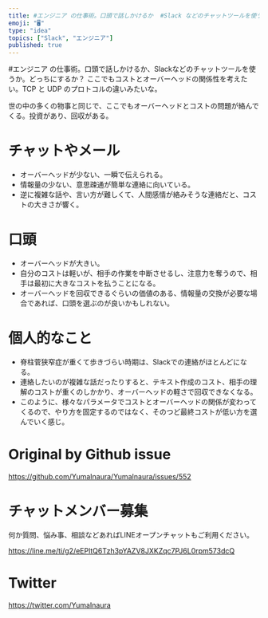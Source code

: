 ```yaml
---
title: #エンジニア の仕事術。口頭で話しかけるか  #Slack などのチャットツールを使うか。どっちにするか？ ここでもコストとオーバーヘッドの
emoji: "🖥"
type: "idea"
topics: ["Slack", "エンジニア"]
published: true
---
```


#エンジニア の仕事術。口頭で話しかけるか、Slackなどのチャットツールを使うか。どっちにするか？ ここでもコストとオーバーヘッドの関係性を考えたい。TCP と UDP のプロトコルの違いみたいな。 

世の中の多くの物事と同じで、ここでもオーバーヘッドとコストの問題が絡んでくる。投資があり、回収がある。

# チャットやメール

- オーバーヘッドが少ない、一瞬で伝えられる。
- 情報量の少ない、意思疎通が簡単な連絡に向いている。
- 逆に複雑な話や、言い方が難しくて、人間感情が絡みそうな連絡だと、コストの大きさが響く。

# 口頭

- オーバーヘッドが大きい。
- 自分のコストは軽いが、相手の作業を中断させるし、注意力を奪うので、相手は最初に大きなコストを払うことになる。
- オーバーヘッドを回収できるぐらいの価値のある、情報量の交換が必要な場合であれば、口頭を選ぶのが良いかもしれない。

# 個人的なこと

- 脊柱菅狭窄症が重くて歩きづらい時期は、Slackでの連絡がほとんどになる。
- 連絡したいのが複雑な話だったりすると、テキスト作成のコスト、相手の理解のコストが重くのしかかり、オーバーヘッドの軽さで回収できなくなる。
- このように、様々なパラメータでコストとオーバーヘッドの関係が変わってくるので、やり方を固定するのではなく、そのつど最終コストが低い方を選んでいく感じ。



# Original by Github issue

https://github.com/YumaInaura/YumaInaura/issues/552








<!-- Update From Qiita API -->

# チャットメンバー募集


何か質問、悩み事、相談などあればLINEオープンチャットもご利用ください。

https://line.me/ti/g2/eEPltQ6Tzh3pYAZV8JXKZqc7PJ6L0rpm573dcQ





# Twitter


https://twitter.com/YumaInaura


<!-- Update From Qiita API -->


